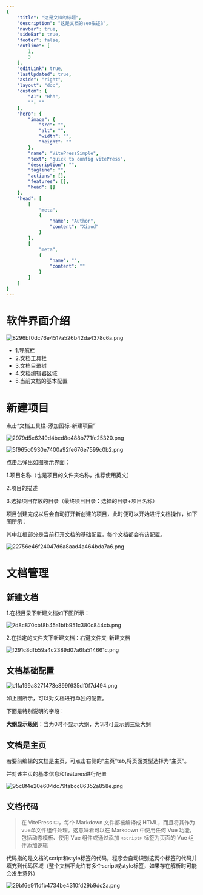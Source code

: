```yaml
---
{
    "title": "这是文档的标题",
    "description": "这是文档的seo描述å",
    "navbar": true,
    "sideBar": true,
    "footer": false,
    "outline": [
        1,
        3
    ],
    "editLink": true,
    "lastUpdated": true,
    "aside": "right",
    "layout": "doc",
    "custom": {
        "A1": "Hhh",
        "": ""
    },
    "hero": {
        "image": {
            "src": "",
            "alt": "",
            "width": "",
            "height": ""
        },
        "name": "VitePressSimple",
        "text": "quick to config vitePress",
        "description": "",
        "tagline": "",
        "actions": [],
        "features": [],
        "head": []
    },
    "head": [
        [
            "meta",
            {
                "name": "Author",
                "content": "Xiaod"
            }
        ],
        [
            "meta",
            {
                "name": "",
                "content": ""
            }
        ]
    ]
}
---
```

<script setup>
import { ref } from 'vue'
const count = ref(0)
</script>
<style module>
.button {color: red; font-weight: bold;}
</style>
# 软件界面介绍

![8296bf0dc76e4517a526b42da4378c6a.png](/vpstatic/images/20240413/8296bf0d-c76e-4517-a526-b42da4378c6a.png)

* 1.导航栏
* 2.文档工具栏
* 3.文档目录树
* 4.文档编辑器区域
* 5.当前文档的基本配置

# 新建项目

点击“文档工具栏-添加图标-新建项目”

![2979d5e6249d4bed8e488b771fc25320.png](/vpstatic/images/20240413/2979d5e6-249d-4bed-8e48-8b771fc25320.png)

![5f965c0930e7400a92fe676e7599c0b2.png](/vpstatic/images/20240413/5f965c09-30e7-400a-92fe-676e7599c0b2.png)

点击后弹出如图所示界面：

1.项目名称（也是项目的文件夹名称，推荐使用英文）

2.项目的描述

3.选择项目存放的目录（最终项目目录：选择的目录+项目名称）

项目创建完成以后会自动打开新创建的项目，此时便可以开始进行文档操作，如下图所示：

其中红框部分是当前打开文档的基础配置，每个文档都会有该配置。

![22756e46f24047d6a8aad4a464bda7a6.png](/vpstatic/images/20240413/22756e46-f240-47d6-a8aa-d4a464bda7a6.png)

# 文档管理

## 新建文档

1.在根目录下新建文档如下图所示：

![7d8c870cbf8b45a1bfb951c380c844cb.png](/vpstatic/images/20240414/7d8c870c-bf8b-45a1-bfb9-51c380c844cb.png)

2.在指定的文件夹下新建文档：右键文件夹-新建文档

![f291c8dfb59a4c2389d07a6fa514661c.png](/vpstatic/images/20240414/f291c8df-b59a-4c23-89d0-7a6fa514661c.png)

## 文档基础配置

![c1fa199a8271473e899f635df0f7d494.png](/vpstatic/images/20240414/c1fa199a-8271-473e-899f-635df0f7d494.png)

如上图所示，可以对文档进行单独的配置。

下面是特别说明的字段：

**大纲显示级别**：当为0时不显示大纲，为3时可显示到三级大纲

## 文档是主页

若要前编辑的文档是主页，可点击右侧的“主页”tab,将页面类型选择为“主页”。

并对该主页的基本信息和features进行配置

![95c8f4e20e604dc79fabcc86352a858e.png](/vpstatic/images/20240413/95c8f4e2-0e60-4dc7-9fab-cc86352a858e.png)

## 文档代码

> 在 VitePress 中，每个 Markdown 文件都被编译成 HTML，而且将其作为vue单文件组件处理。这意味着可以在 Markdown 中使用任何 Vue 功能，包括动态模板、使用 Vue 组件或通过添加 `<script>` 标签为页面的 Vue 组件添加逻辑

代码指的是文档的script和style标签的代码，程序会自动识别这两个标签的代码并填充到代码区域（整个文档不允许有多个script或style标签，如果存在解析时可能会发生意外）

![29bf6e911dfb4734be4310fd29b9dc2a.png](/vpstatic/images/20240413/29bf6e91-1dfb-4734-be43-10fd29b9dc2a.png)
